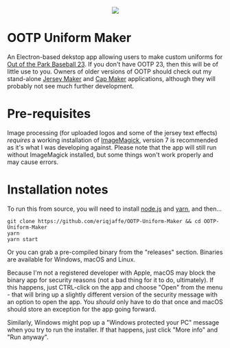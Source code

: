 <p align="center">
  <img src="https://i.imgur.com/rjXwOIg.gif">
</p>

# OOTP Uniform Maker

An Electron-based dekstop app allowing users to make custom uniforms for [Out of the Park Baseball 23](https://www.ootpdevelopments.com/out-of-the-park-baseball-home).  If you don't have OOTP 23, then this will be of little use to you.  Owners of older versions of OOTP should check out my stand-alone [Jersey Maker](https://github.com/eriqjaffe/OOTP-Jersey-Maker) and [Cap Maker](https://github.com/eriqjaffe/OOTP-Cap-Maker) applications, although they will probably not see much further development.

# Pre-requisites

Image processing (for uploaded logos and some of the jersey text effects) *requires* a working installation of [ImageMagick](https://imagemagick.org/script/download.php), version 7 is recommended as it's what I was developing against.  Please note that the app will still run without ImageMagick installed, but some things won't work properly and may cause errors.

# Installation notes

To run this from source, you will need to install [node.js](https://nodejs.org/en/download/) and [yarn](https://yarnpkg.com/getting-started/install), and then...

```
git clone https://github.com/eriqjaffe/OOTP-Uniform-Maker && cd OOTP-Uniform-Maker
yarn
yarn start
```
Or you can grab a pre-compiled binary from the "releases" section.  Binaries are available for Windows, macOS and Linux.

Because I'm not a registered developer with Apple, macOS may block the binary app for security reasons (not a bad thing for it to do, ultimately).  If this happens, just CTRL-click on the app and choose "Open" from the menu - that will bring up a slightly different version of the security message with an option to open the app.  You *should* only have to do that once and macOS should store an exception for the app going forward.

Similarly, Windows might pop up a "Windows protected your PC" message when you try to run the installer.  If that happens, just click "More info" and "Run anyway".

